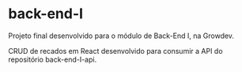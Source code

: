 # back-end-I

Projeto final desenvolvido para o módulo de Back-End I, na Growdev.

CRUD de recados em React desenvolvido para consumir a API do repositório back-end-I-api.
